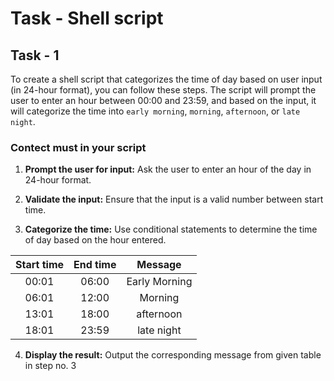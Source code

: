 # Task - Shell script

## Task - 1

To create a shell script that categorizes the time of day based on user input (in 24-hour format), you can follow these steps. The script will prompt the user to enter an hour between 00:00 and 23:59, and based on the input, it will categorize the time into `early morning`, `morning`, `afternoon`, or `late night`.

### Contect must in your script

1) **Prompt the user for input:** Ask the user to enter an hour of the day in 24-hour format.

2) **Validate the input:** Ensure that the input is a valid number between start time.

3) **Categorize the time:** Use conditional statements to determine the time of day based on the hour entered.

| Start time | End time | Message |
| :---:   | :---: | :---: |
| 00:01  | 06:00 | Early Morning |
| 06:01 | 12:00 |  Morning |
| 13:01 | 18:00 | afternoon |
| 18:01 | 23:59 |  late night |

4) **Display the result:** Output the corresponding message from given table in step no. 3
